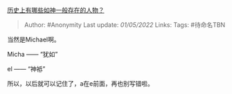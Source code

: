 [历史上有哪些如神一般存在的人物？](https://www.zhihu.com/question/302114868/answer/587671863)

> Author: #Anonymity 
Last update: *01/05/2022* 
Links: 
Tags: #待命名TBN 

当然是Michael啊。

Micha —— “犹如”

el —— “神袛”

所以，以后就可以记住了，a在e前面，再也别写错啦。